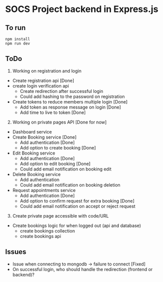 # SOCS Project backend in Express.js 

## To run
```
npm install
npm run dev
```

## ToDo
1) Working on registration and login
  - Create registration api [Done]
  - create login verification api 
    - Create redirection after successful login
    - Could add hashing to the password on registration
  - Create tokens to reduce members multiple login [Done]
    - Add token as response message on login [Done]
    - Add time to live to token [Done]

2) Working on private pages API [Done for now]
  - Dashboard service
  - Create Booking service [Done]
    - Add authentication [Done]
    - Add option to create booking [Done]
  - Edit Booking service
    - Add authentication [Done]
    - Add option to edit booking [Done]
    - Could add email notification on booking edit
  - Delete Booking service
    - Add authentication 
    - Could add email notification on booking deletion
  - Request appointments service 
    - Add authentication [Done]
    - Add option to confirm request for extra booking [Done]
    - Could add email notification on accept or reject request

3) Create private page accessible with code/URL
  - Create bookings logic for when logged out (api and database)
    - create bookings collection
    - create bookings api

## Issues
- Issue when connecting to mongodb -> failure to connect [Fixed]
- On successful login, who should handle the redirection (frontend or backend)?
